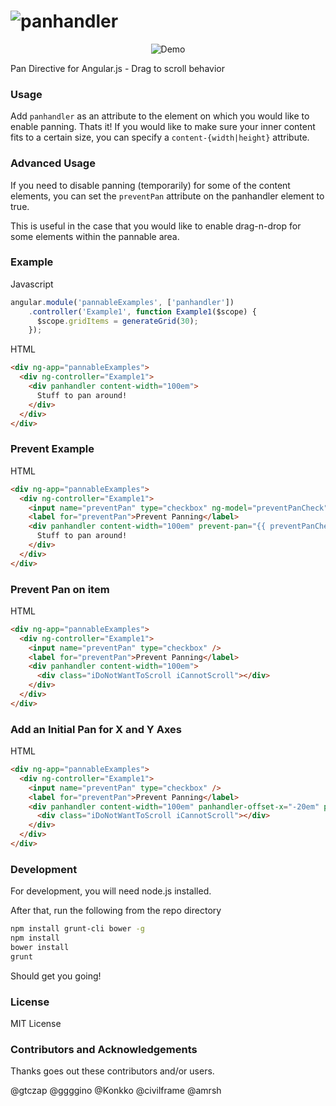 ![panhandler](http://nnnnathann.github.io/angular-panhandler/images/brand.jpg)
==================

<p align="center" style="text-align: center;">
    <img src="http://nnnnathann.github.io/angular-panhandler/images/demo.gif" alt="Demo"/>
</p>

Pan Directive for Angular.js - Drag to scroll behavior

### Usage

Add ```panhandler``` as an attribute to the element on which you would like to enable panning.  Thats it!  If you would like to make sure your inner content fits to a certain size, you can specify a ```content-{width|height}``` attribute.


### Advanced Usage

If you need to disable panning (temporarily) for some of the content elements,
you can set the `preventPan` attribute on the panhandler element to true.

This is useful in the case that you would like to enable drag-n-drop
for some elements within the pannable area.

### Example

Javascript

```javascript
angular.module('pannableExamples', ['panhandler'])
    .controller('Example1', function Example1($scope) {
      $scope.gridItems = generateGrid(30);
    });
```

HTML

```html
<div ng-app="pannableExamples">
  <div ng-controller="Example1">
    <div panhandler content-width="100em">
      Stuff to pan around!
    </div>
  </div>
</div>
```

### Prevent Example

HTML

```html
<div ng-app="pannableExamples">
  <div ng-controller="Example1">
    <input name="preventPan" type="checkbox" ng-model="preventPanCheck" />
    <label for="preventPan">Prevent Panning</label>
    <div panhandler content-width="100em" prevent-pan="{{ preventPanCheck }}">
      Stuff to pan around!
    </div>
  </div>
</div>
```

### Prevent Pan on item

HTML

```html
<div ng-app="pannableExamples">
  <div ng-controller="Example1">
    <input name="preventPan" type="checkbox" />
    <label for="preventPan">Prevent Panning</label>
    <div panhandler content-width="100em">
      <div class="iDoNotWantToScroll iCannotScroll"></div>
    </div>
  </div>
</div>
```

### Add an Initial Pan for X and Y Axes

HTML

```html
<div ng-app="pannableExamples">
  <div ng-controller="Example1">
    <input name="preventPan" type="checkbox" />
    <label for="preventPan">Prevent Panning</label>
    <div panhandler content-width="100em" panhandler-offset-x="-20em" panhandler-offset-y="-10em">
      <div class="iDoNotWantToScroll iCannotScroll"></div>
    </div>
  </div>
</div>
```

### Development

For development, you will need node.js installed.

After that, run the following from the repo directory

```bash
npm install grunt-cli bower -g
npm install
bower install
grunt
```

Should get you going!


### License

MIT License


### Contributors and Acknowledgements

Thanks goes out these contributors and/or users.

@gtczap
@ggggino
@Konkko
@civilframe
@amrsh
